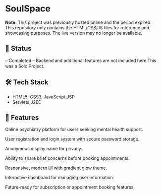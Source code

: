 # SoulSpace

**Note:** This project was previously hosted online and the period expired. This repository only contains the HTML/CSS/JS files for reference and showcasing purposes. The live version may no longer be available.  

## 🚀 Status
✅Completed – Backend and additional features are not included here.This was a Solo Project.

## 🛠️ Tech Stack
- HTML5, CSS3, JavaScript,JSP
- Servlets,J2EE

## 📂 Features
Online psychiatry platform for users seeking mental health support.

User registration and login system with secure password storage.

Anonymous display name for privacy.

Ability to share brief concerns before booking appointments.

Responsive, modern UI with gradient glow theme.

Interactive dashboard for managing user information.

Future-ready for subscription or appointment booking features.
